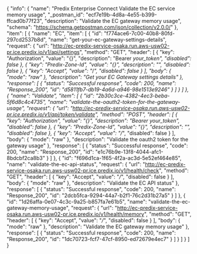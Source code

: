 {
  "info": {
    "name": "Predix Enterprise Connect Validate the EC service memory usage",
    "_postman_id": "ecf7e19b-4d8a-4e55-b399-ffcad0b77f23",
    "description": "Validate the EC gateway memory usage",
    "schema": "https://schema.getpostman.com/json/collection/v2.0.0/"
  },
  "item": [
    {
      "name": "EC",
      "item": [
        {
          "id": "f774ace6-7c00-40b8-80fd-297cd2537b8d",
          "name": "get-your-ec-gateway-settings-details",
          "request": {
            "url": "http://ec-predix-service-osaka.run.aws-usw02-pr.ice.predix.io/v1/api/settings",
            "method": "GET",
            "header": [
              {
                "key": "Authorization",
                "value": "{}",
                "description": "Bearer *your_token",
                "disabled": false
              },
              {
                "key": "Predix-Zone-Id",
                "value": "{}",
                "description": "",
                "disabled": false
              },
              {
                "key": "Accept",
                "value": "*/*",
                "disabled": false
              }
            ],
            "body": {
              "mode": "raw"
            },
            "description": "Get your EC Gateway settings details"
          },
          "response": [
            {
              "status": "Successful response",
              "code": 200,
              "name": "Response_200",
              "id": "d5811fb7-db19-4a6d-a946-98e1513e9246"
            }
          ]
        }
      ]
    },
    {
      "name": "Validate",
      "item": [
        {
          "id": "2b30c3ce-4382-4ec3-beba-5f6d8c4c4735",
          "name": "validate-the-oauth2-token-for-the-gateway-usage",
          "request": {
            "url": "http://ec-predix-service-osaka.run.aws-usw02-pr.ice.predix.io/v1/api/token/validate",
            "method": "POST",
            "header": [
              {
                "key": "Authorization",
                "value": "{}",
                "description": "Bearer *your_token",
                "disabled": false
              },
              {
                "key": "Predix-Zone-Id",
                "value": "{}",
                "description": "",
                "disabled": false
              },
              {
                "key": "Accept",
                "value": "*/*",
                "disabled": false
              }
            ],
            "body": {
              "mode": "raw"
            },
            "description": "Validate the oauth2 token for the gateway usage"
          },
          "response": [
            {
              "status": "Successful response",
              "code": 200,
              "name": "Response_200",
              "id": "e1c76b9e-13f8-4044-afc1-8bdcbf2ca8b3"
            }
          ]
        },
        {
          "id": "f696d1ca-1f65-4f2a-ac3d-5e52ef464e85",
          "name": "validate-the-ec-api-status",
          "request": {
            "url": "http://ec-predix-service-osaka.run.aws-usw02-pr.ice.predix.io/v1/health/check",
            "method": "GET",
            "header": [
              {
                "key": "Accept",
                "value": "*/*",
                "disabled": false
              }
            ],
            "body": {
              "mode": "raw"
            },
            "description": "Validate the EC API status"
          },
          "response": [
            {
              "status": "Successful response",
              "code": 200,
              "name": "Response_200",
              "id": "2dcb5fca-9294-44a7-b2f1-76c2d31b27a5"
            }
          ]
        },
        {
          "id": "1d26affa-0e07-4c3c-9a25-b857fa7e61b5",
          "name": "validate-the-ec-gateway-memory-usage",
          "request": {
            "url": "http://ec-predix-service-osaka.run.aws-usw02-pr.ice.predix.io/v1/health/memory",
            "method": "GET",
            "header": [
              {
                "key": "Accept",
                "value": "*/*",
                "disabled": false
              }
            ],
            "body": {
              "mode": "raw"
            },
            "description": "Validate the EC gateway memory usage"
          },
          "response": [
            {
              "status": "Successful response",
              "code": 200,
              "name": "Response_200",
              "id": "1dc70723-fcf7-47cf-8950-ed72679e4ec7"
            }
          ]
        }
      ]
    }
  ]
}